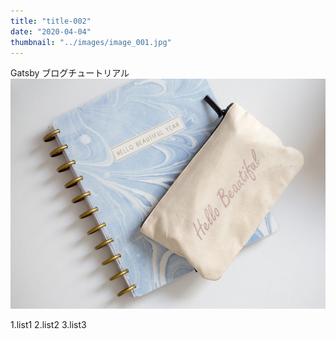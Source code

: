 ```yaml
---
title: "title-002"
date: "2020-04-04"
thumbnail: "../images/image_001.jpg"
---
```


Gatsby ブログチュートリアル
![Sample](../images/image_001.jpg)

1.list1
2.list2
3.list3
